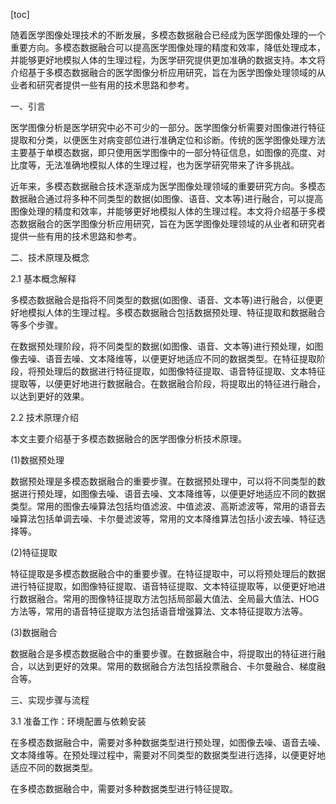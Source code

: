 
[toc]                    
                
                
随着医学图像处理技术的不断发展，多模态数据融合已经成为医学图像处理的一个重要方向。多模态数据融合可以提高医学图像处理的精度和效率，降低处理成本，并能够更好地模拟人体的生理过程，为医学研究提供更加准确的数据支持。本文将介绍基于多模态数据融合的医学图像分析应用研究，旨在为医学图像处理领域的从业者和研究者提供一些有用的技术思路和参考。

一、引言

医学图像分析是医学研究中必不可少的一部分。医学图像分析需要对图像进行特征提取和分类，以便医生对病变部位进行准确定位和诊断。传统的医学图像处理方法主要基于单模态数据，即只使用医学图像中的一部分特征信息，如图像的亮度、对比度等，无法准确地模拟人体的生理过程，也为医学研究带来了许多挑战。

近年来，多模态数据融合技术逐渐成为医学图像处理领域的重要研究方向。多模态数据融合通过将多种不同类型的数据(如图像、语音、文本等)进行融合，可以提高图像处理的精度和效率，并能够更好地模拟人体的生理过程。本文将介绍基于多模态数据融合的医学图像分析应用研究，旨在为医学图像处理领域的从业者和研究者提供一些有用的技术思路和参考。

二、技术原理及概念

2.1 基本概念解释

多模态数据融合是指将不同类型的数据(如图像、语音、文本等)进行融合，以便更好地模拟人体的生理过程。多模态数据融合包括数据预处理、特征提取和数据融合等多个步骤。

在数据预处理阶段，将不同类型的数据(如图像、语音、文本等)进行预处理，如图像去噪、语音去噪、文本降维等，以便更好地适应不同的数据类型。在特征提取阶段，将预处理后的数据进行特征提取，如图像特征提取、语音特征提取、文本特征提取等，以便更好地进行数据融合。在数据融合阶段，将提取出的特征进行融合，以达到更好的效果。

2.2 技术原理介绍

本文主要介绍基于多模态数据融合的医学图像分析技术原理。

(1)数据预处理

数据预处理是多模态数据融合的重要步骤。在数据预处理中，可以将不同类型的数据进行预处理，如图像去噪、语音去噪、文本降维等，以便更好地适应不同的数据类型。常用的图像去噪算法包括均值滤波、中值滤波、高斯滤波等，常用的语音去噪算法包括单调去噪、卡尔曼滤波等，常用的文本降维算法包括小波去噪、特征选择等。

(2)特征提取

特征提取是多模态数据融合中的重要步骤。在特征提取中，可以将预处理后的数据进行特征提取，如图像特征提取、语音特征提取、文本特征提取等，以便更好地进行数据融合。常用的图像特征提取方法包括局部最大值法、全局最大值法、HOG方法等，常用的语音特征提取方法包括语音增强算法、文本特征提取方法等。

(3)数据融合

数据融合是多模态数据融合中的重要步骤。在数据融合中，将提取出的特征进行融合，以达到更好的效果。常用的数据融合方法包括投票融合、卡尔曼融合、梯度融合等。

三、实现步骤与流程

3.1 准备工作：环境配置与依赖安装

在多模态数据融合中，需要对多种数据类型进行预处理，如图像去噪、语音去噪、文本降维等。在预处理过程中，需要对不同类型的数据类型进行选择，以便更好地适应不同的数据类型。

在多模态数据融合中，需要对多种数据类型进行特征提取。

